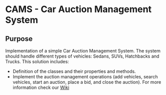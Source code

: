 # CAMS - Car Auction Management System


## Purpose
Implementation of a simple Car Auction Management System. 
The system should handle different types of vehicles: Sedans, SUVs, Hatchbacks and Trucks.
This solution includes:
 - Definition of the classes and their properties and methods.
 - Implement the auction management operations (add vehicles, search vehicles, start an auction, place a bid, and close the auction). 
For more information check our [Wiki](https://github.com/guimar86/cams/wiki)
